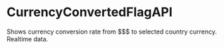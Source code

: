 # CurrencyConvertedFlagAPI
Shows currency conversion rate from $$$ to selected country currency.  Realtime data.
